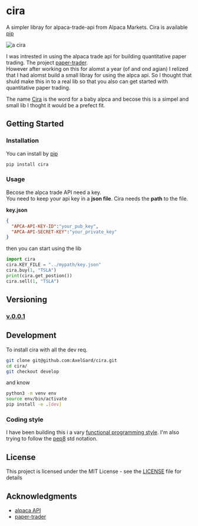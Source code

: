 # cira
A simpler libray for alpaca-trade-api from Alpaca Markets. 
Cira is available [pip](https://pypi.org/project/cira/)

![a cira](https://external-content.duckduckgo.com/iu/?u=http%3A%2F%2Fwww.allthingsclipart.com%2F03%2Falpaca.001.jpg&f=1&nofb=1)

I was intrested in using the alpaca trade api for building quantitative paper trading. 
The project [paper-trader](https://github.com/AxelGard/paper-trader).<br>
However after working on this for alomst a year (of and ond agian) I relized that I had alomst build a small libray for using the alpca api.
So I thought that shuld make this in to a real lib so that you also can get started with quantitative paper trading.

The name [Cira](https://en.wikipedia.org/wiki/Cria) is the word for a baby alpca and becose this is a simpel and small lib I thoght it would be a prefect fit. 


## Getting Started

### Installation
You can install by [pip](https://pypi.org/project/cira/)
```bash
pip install cira
```

### Usage
Becose the alpca trade API need a key. <br> 
You need to keep your api key in a **json file**. Cira needs the **path** to the file.

**key.json**
```json 
{
  "APCA-API-KEY-ID":"your_pub_key",
  "APCA-API-SECRET-KEY":"your_private_key"
}
```
then you can start using the lib
```python
import cira
cira.KEY_FILE = "../mypath/key.json"
cira.buy(1, "TSLA")
print(cira.get_postion())
cira.sell(1, "TSLA")

```

## Versioning

### [v.0.0.1]()

## Development 
To install cira with all the dev req.
```bash
git clone git@github.com:AxelGard/cira.git
cd cira/
git checkout develop 
```
and know 
```bash
python3 -m venv env 
source env/bin/activate
pip install -e .[dev]
```


### Coding style
I have been building this i a vary [functional programming style](https://en.wikipedia.org/wiki/Functional_programming). I'm also trying to follow the [pep8](https://pep8.org/) std notation. 

## License
This project is licensed under the MIT License - see the [LICENSE](LICENSE) file for details


## Acknowledgments

* [alpaca API](https://alpaca.markets/)
* [paper-trader](https://github.com/AxelGard/paper-trader)